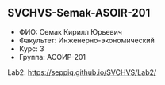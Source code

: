 ## SVCHVS-Semak-ASOIR-201
- ФИО: Семак Кирилл Юрьевич
- Факультет: Инженерно-экономический
- Курс: 3
- Группа: АСОИР-201

Lab2: https://seppiq.github.io/SVCHVS/Lab2/
